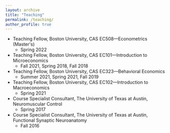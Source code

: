 ```yaml
---
layout: archive
title: "Teaching"
permalink: /teaching/
author_profile: true
---
```



* Teaching Fellow, Boston University, CAS EC508—Econometrics (Master's)
  + Spring 2022
* Teaching Fellow, Boston University, CAS EC101—Introduction to Microeconomics
  + Fall 2021, Spring 2018, Fall 2018
* Teaching Fellow, Boston University, CAS EC323—Behavioral Economics
  + Summer 2021, Spring 2021, Fall 2019
* Teaching Fellow, Boston University, CAS EC102—Introduction to Macroeconomics
  + Spring 2021
* Course Specialist Consultant, The University of Texas at Austin, Neuromuscular Control
  + Spring 2017
* Course Specialist Consultant, The University of Texas at Austin, Functional Synaptic Neuroanatomy
  + Fall 2016

